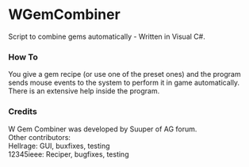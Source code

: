 WGemCombiner
========

Script to combine gems automatically - Written in Visual C#.


### How To

You give a gem recipe (or use one of the preset ones) and the program sends
mouse events to the system to perform it in game automatically.  
There is an extensive help inside the program.


### Credits

W Gem Combiner was developed by Suuper of AG forum.  
Other contributors:  
Hellrage: GUI, buxfixes, testing  
12345ieee: Reciper, bugfixes, testing

